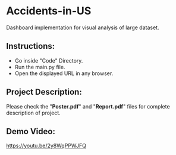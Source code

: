 # Accidents-in-US
Dashboard implementation for visual analysis of large dataset.

## Instructions:
* Go inside "Code" Directory.  
* Run the main.py file.  
* Open the displayed URL in any browser.

## Project Description:
Please check the "**Poster.pdf**" and "**Report.pdf**" files for complete description of project.

## Demo Video:
https://youtu.be/2y8WqPPWJFQ
